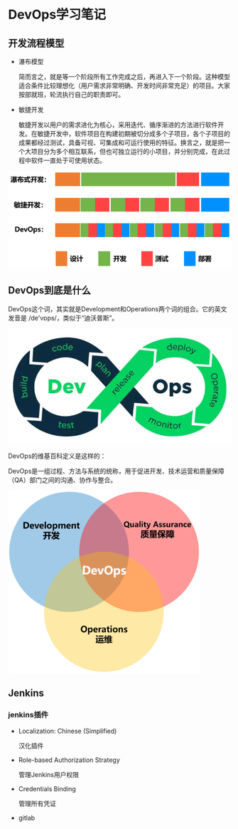 # DevOps学习笔记

## 开发流程模型

- 瀑布模型

  简而言之，就是等一个阶段所有工作完成之后，再进入下一个阶段。这种模型适合条件比较理想化（用户需求非常明确、开发时间非常充足）的项目。大家按部就班，轮流执行自己的职责即可。

- 敏捷开发

  敏捷开发以用户的需求进化为核心，采用迭代、循序渐进的方法进行软件开发。在敏捷开发中，软件项目在构建初期被切分成多个子项目，各个子项目的成果都经过测试，具备可视、可集成和可运行使用的特征。换言之，就是把一个大项目分为多个相互联系，但也可独立运行的小项目，并分别完成，在此过程中软件一直处于可使用状态。

![img](DevOps学习笔记.assets/v2-ca86e6211e0e8f5ea55b51bc8bce32b0_720w.jpg)



## DevOps到底是什么

DevOps这个词，其实就是Development和Operations两个词的组合。它的英文发音是 /de'vɒps/，类似于“迪沃普斯”。

<img src="DevOps学习笔记.assets/v2-e17fc763c5db7ec686d8f4f8ae2d5aeb_720w.jpg" alt="img" style="zoom:80%;" />

DevOps的维基百科定义是这样的：

DevOps是一组过程、方法与系统的统称，用于促进开发、技术运营和质量保障（QA）部门之间的沟通、协作与整合。

<img src="DevOps学习笔记.assets/v2-f2f0e075c942ca3ba16729eb43f7d349_720w.jpg" alt="img" style="zoom:80%;" />







## Jenkins

### jenkins插件

- Localization: Chinese (Simplified)

  汉化插件

- Role-based Authorization Strategy

  管理Jenkins用户权限

- Credentials Binding

  管理所有凭证

- gitlab



















